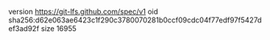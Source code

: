 version https://git-lfs.github.com/spec/v1
oid sha256:d62e063ae6423c1f290c3780070281b0ccf09cdc04f77edf97f5427def3ad92f
size 16955
